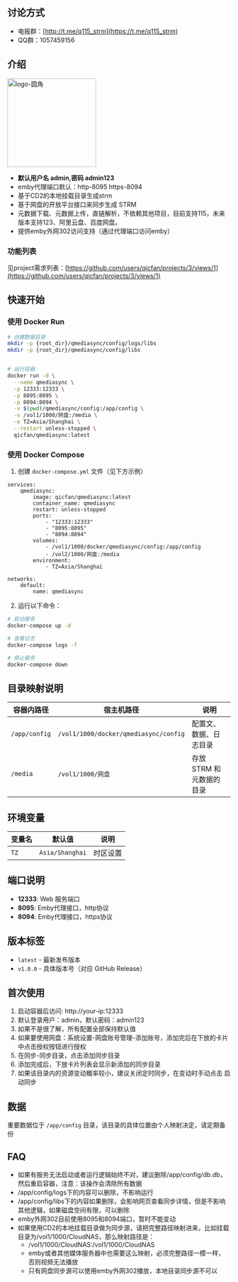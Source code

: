 ## 讨论方式
- 电报群：[http://t.me/q115_strm](https://t.me/q115_strm)
- QQ群：1057459156

## 介绍
<img width="200px" height="200px" alt="logo-圆角" src="https://github.com/user-attachments/assets/0d397f6d-4769-4a4e-a395-d1bb34370fe4" />

- **默认用户名 admin,密码 admin123**
- emby代理端口默认：http-8095  https-8094
- 基于CD2的本地挂载目录生成strm
- 基于网盘的开放平台接口来同步生成 STRM
- 元数据下载、元数据上传，直链解析，不依赖其他项目，目前支持115，未来版本支持123、阿里云盘、百度网盘。
- 提供emby外网302访问支持（通过代理端口访问emby）

### 功能列表

见project需求列表：[https://github.com/users/qicfan/projects/3/views/1](https://github.com/users/qicfan/projects/3/views/1)

## 快速开始

### 使用 Docker Run

```bash
# 创建数据目录
mkdir -p {root_dir}/qmediasync/config/logs/libs
mkdir -p {root_dir}/qmediasync/config/libs


# 运行容器
docker run -d \
  --name qmediasync \
  -p 12333:12333 \
  -p 8095:8095 \
  -p 8094:8094 \
  -v $(pwd)/qmediasync/config:/app/config \
  -v /vol1/1000/网盘:/media \
  -e TZ=Asia/Shanghai \
  --restart unless-stopped \
  qicfan/qmediasync:latest
```

### 使用 Docker Compose

1. 创建 `docker-compose.yml` 文件（见下方示例）

```
services:
    qmediasync:
        image: qicfan/qmediasync:latest
        container_name: qmediasync
        restart: unless-stopped
        ports:
            - "12333:12333"
            - "8095:8095"
            - "8094:8094"
        volumes:
            - /vol1/1000/docker/qmediasync/config:/app/config
            - /vol2/1000/网盘:/media
        environment:
            - TZ=Asia/Shanghai

networks:
    default:
        name: qmediasync
```

2. 运行以下命令：

```bash
# 启动服务
docker-compose up -d

# 查看日志
docker-compose logs -f

# 停止服务
docker-compose down
```

## 目录映射说明

| 容器内路径    | 宿主机路径                           | 说明                     |
| ------------- | ------------------------------------ | ------------------------ |
| `/app/config` | `/vol1/1000/docker/qmediasync/config` | 配置文、数据、日志目录   |
| `/media`      | `/vol1/1000/网盘`                    | 存放 STRM 和元数据的目录 |

## 环境变量

| 变量名 | 默认值          | 说明     |
| ------ | --------------- | -------- |
| `TZ`   | `Asia/Shanghai` | 时区设置 |

## 端口说明

- **12333**: Web 服务端口
- **8095**: Emby代理接口，http协议
- **8094**: Emby代理接口，https协议

## 版本标签

- `latest` - 最新发布版本
- `v1.0.0` - 具体版本号（对应 GitHub Release）

## 首次使用

1. 启动容器后访问: http://your-ip:12333
2. 默认登录用户：admin，默认密码：admin123
3. 如果不是很了解，所有配置全部保持默认值
4. 如果要使用网盘：系统设置-网盘账号管理-添加账号，添加完后在下放的卡片中点击授权按钮进行授权
5. 在同步-同步目录，点击添加同步目录
6. 添加完成后，下放卡片列表会显示新添加的同步目录
7. 如果该目录内的资源变动概率较小，建议关闭定时同步，在变动时手动点击 启动同步

## 数据

重要数据位于 `/app/config` 目录，该目录的具体位置由个人映射决定，请定期备份

## FAQ

- 如果有服务无法启动或者运行逻辑始终不对，建议删除/app/config/db.db，然后重启容器，注意：该操作会清除所有数据
- /app/config/logs下的内容可以删除，不影响运行
- /app/config/libs下的内容如果删除，会影响网页查看同步详情，但是不影响其他逻辑，如果磁盘空间有限，可以删除
- emby外网302目前使用8095和8094端口，暂时不能变动
- 如果使用CD2的本地挂载目录做为同步源，请把完整路径映射进来，比如挂载目录为/vol1/1000/CloudNAS，那么映射路径是：
  - /vol1/1000/CloudNAS:/vol1/1000/CloudNAS
  - emby或者其他媒体服务器中也需要这么映射，必须完整路径一模一样，否则视频无法播放
  - 只有网盘同步源可以使用emby外网302播放，本地目录同步源不可以
























